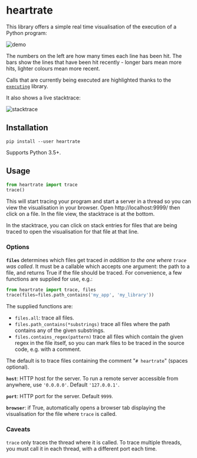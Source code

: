 # heartrate

This library offers a simple real time visualisation of the execution of a Python program:

![demo](https://media.giphy.com/media/H7wUw65MLvHLoX4sMW/giphy.gif)

The numbers on the left are how many times each line has been hit. The bars show the lines that have been hit recently - longer bars mean more hits, lighter colours mean more recent.

Calls that are currently being executed are highlighted thanks to the [`executing`](https://github.com/alexmojaki/executing) library.

It also shows a live stacktrace:

![stacktrace](https://media.giphy.com/media/VIQqY8yyjYkhNfwF29/giphy.gif)

## Installation

`pip install --user heartrate`

Supports Python 3.5+.

## Usage

```python
from heartrate import trace
trace()
```

This will start tracing your program and start a server in a thread so you can view the visualisation in your browser. Open http://localhost:9999/ then click on a file. In the file view, the stacktrace is at the bottom.

In the stacktrace, you can click on stack entries for files that are being traced to open the visualisation for that file at that line. 

### Options

**`files`** determines which files get traced *in addition to the one where `trace` was called*. It must be a callable which accepts one argument: the path to a file, and returns True if the file should be traced. For convenience, a few functions are supplied for use, e.g.:

 ```python
from heartrate import trace, files
trace(files=files.path_contains('my_app', 'my_library'))
```

The supplied functions are:

- `files.all`: trace all files.
- `files.path_contains(*substrings)` trace all files where the path contains any of the given substrings.
- `files.contains_regex(pattern)` trace all files which contain the given regex in the file itself, so you can mark files to be traced in the source code, e.g. with a comment.

The default is to trace files containing the comment "`# heartrate`" (spaces optional).

**`host`**: HTTP host for the server. To run a remote server accessible from anywhere, use `'0.0.0.0'`. Default `'127.0.0.1'`.

**`port`**: HTTP port for the server. Default `9999`.

**`browser`**: if True, automatically opens a browser tab displaying the visualisation for the file where `trace` is called.

### Caveats

`trace` only traces the thread where it is called. To trace multiple threads, you must call it in each thread, with a different port each time.
